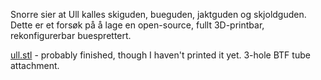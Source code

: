 Snorre sier at Ull kalles skiguden, bueguden, jaktguden og skjoldguden.
Dette er et forsøk på å lage en open-source, fullt 3D-printbar, rekonfigurerbar buesprettert.


[ull.stl](ull.stl) - probably finished, though I haven't printed it yet. 3-hole BTF tube attachment. 
